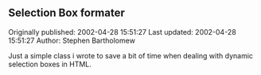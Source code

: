 ## Selection Box formater

Originally published: 2002-04-28 15:51:27
Last updated: 2002-04-28 15:51:27
Author: Stephen Bartholomew

Just a simple class i wrote to save a bit of time when dealing with dynamic selection boxes in HTML.
